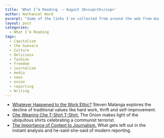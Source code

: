 ```yaml
---
title: 'What I’m Reading  — August 26<sup>th</sup>'
author: Nathaniel Ward
excerpt: "Some of the links I've collected from around the web from August 21st to August 26th."
layout: post
categories:
  - What I’m Reading
tags:
  - Capitalism
  - Che Guevara
  - Culture
  - Delicious
  - fashion
  - Freedom
  - journalism
  - media
  - news
  - onion
  - reporting
  - Writing
---
```

  * [Whatever Happened to the Work Ethic?][1] Steven Malanga explores the decline of traditional values like hard work, thrift and self-improvement.
  * [Che Wearing Che T-Shirt T-Shirt.][2] The Onion makes light of the ubiquitous shirts celebrating a communist terrorist.
  * [The Importance of Context to Journalism.][3] What gets left out in the instant analysis and he-said-she-said of modern reporting.

 [1]: http://city-journal.org/2009/19_3_work-ethic.html
 [2]: http://store.theonion.com/che-wearing-che-t-shirt-t-shirt-p-172.html
 [3]: http://www.newsless.org/2009/08/the-3-key-parts-of-news-stories-you-usually-dont-get/